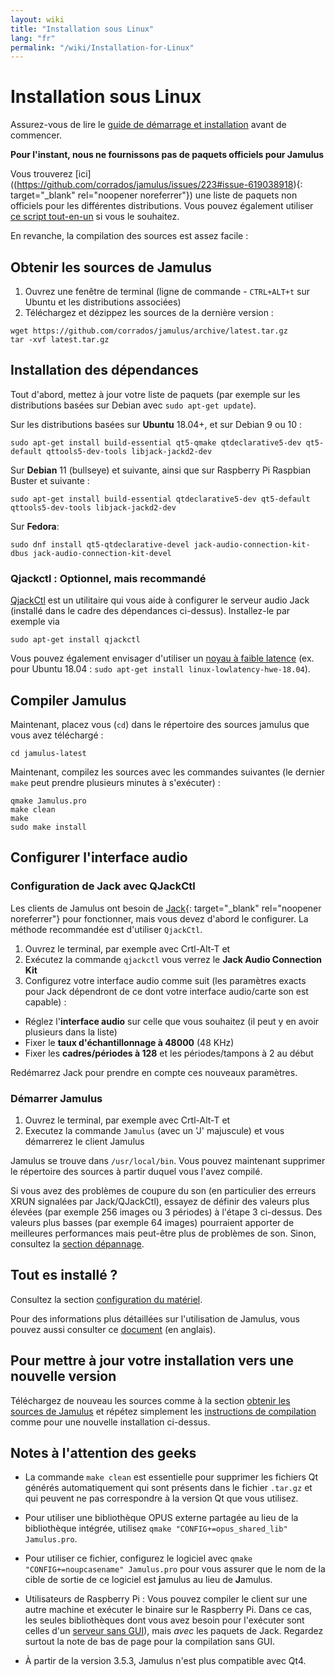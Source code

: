 ```yaml
---
layout: wiki
title: "Installation sous Linux"
lang: "fr"
permalink: "/wiki/Installation-for-Linux"
---
```



# Installation sous Linux

Assurez-vous de lire le [guide de démarrage et installation](Getting-Started) avant de commencer.

**Pour l'instant, nous ne fournissons pas de paquets officiels pour Jamulus**

Vous trouverez [ici]((https://github.com/corrados/jamulus/issues/223#issue-619038918){: target="_blank" rel="noopener noreferrer"}) une liste de paquets non officiels pour les différentes distributions. Vous pouvez également utiliser [ce script tout-en-un](Linux-Client-Install-Script) si vous le souhaitez.

En revanche, la compilation des sources est assez facile :

## Obtenir les sources de Jamulus

1. Ouvrez une fenêtre de terminal (ligne de commande - `CTRL+ALT+t` sur Ubuntu et les distributions associées)
1. Téléchargez et dézippez les sources de la dernière version :
```shell
wget https://github.com/corrados/jamulus/archive/latest.tar.gz
tar -xvf latest.tar.gz
```


## Installation des dépendances

Tout d'abord, mettez à jour votre liste de paquets (par exemple sur les distributions basées sur Debian avec `sudo apt-get update`).

Sur les distributions basées sur **Ubuntu** 18.04+, et sur Debian 9 ou 10 :

```shell
sudo apt-get install build-essential qt5-qmake qtdeclarative5-dev qt5-default qttools5-dev-tools libjack-jackd2-dev
```

Sur **Debian** 11 (bullseye) et suivante, ainsi que sur Raspberry Pi Raspbian Buster et suivante :

```shell
sudo apt-get install build-essential qtdeclarative5-dev qt5-default qttools5-dev-tools libjack-jackd2-dev
```

Sur **Fedora**:

```shell
sudo dnf install qt5-qtdeclarative-devel jack-audio-connection-kit-dbus jack-audio-connection-kit-devel
```

### Qjackctl : Optionnel, mais recommandé

[QjackCtl](https://qjackctl.sourceforge.io) est un utilitaire qui vous aide à configurer le serveur audio Jack (installé dans le cadre des dépendances ci-dessus). Installez-le par exemple via

```shell
sudo apt-get install qjackctl
```

Vous pouvez également envisager d'utiliser un [noyau à faible latence](https://help.ubuntu.com/community/UbuntuStudio/RealTimeKernel) (ex. pour Ubuntu 18.04 : `sudo apt-get install linux-lowlatency-hwe-18.04`).


## Compiler Jamulus

Maintenant, placez vous (`cd`) dans le répertoire des sources jamulus que vous avez téléchargé :

```shell
cd jamulus-latest
```
Maintenant, compilez les sources avec les commandes suivantes (le dernier `make` peut prendre plusieurs minutes à s'exécuter) :

```shell
qmake Jamulus.pro
make clean
make
sudo make install
```


## Configurer l'interface audio

### Configuration de Jack avec QJackCtl

Les clients de Jamulus ont besoin de [Jack](https://jackaudio.org/){: target="_blank" rel="noopener noreferrer"} pour fonctionner, mais vous devez d'abord le configurer. La méthode recommandée est d'utiliser `QjackCtl`.

1. Ouvrez le terminal, par exemple avec Crtl-Alt-T et
1. Exécutez la commande `qjackctl` vous verrez le **Jack Audio Connection Kit**
2. Configurez votre interface audio comme suit (les paramètres exacts pour Jack dépendront de ce dont votre interface audio/carte son est capable) :

- Réglez l'**interface audio** sur celle que vous souhaitez (il peut y en avoir plusieurs dans la liste)
- Fixer le **taux d'échantillonnage à 48000** (48 KHz)
- Fixer les **cadres/périodes à 128** et les périodes/tampons à 2 au début

Redémarrez Jack pour prendre en compte ces nouveaux paramètres.

### Démarrer Jamulus
1. Ouvrez le terminal, par exemple avec Crtl-Alt-T et
1. Executez la commande `Jamulus` (avec un 'J' majuscule) et vous démarrerez le client Jamulus

Jamulus se trouve dans `/usr/local/bin`. Vous pouvez maintenant supprimer le répertoire des sources à partir duquel vous l'avez compilé.

Si vous avez des problèmes de coupure du son (en particulier des erreurs XRUN signalées par Jack/QJackCtl), essayez de définir des valeurs plus élevées (par exemple 256 images ou 3 périodes) à l'étape 3 ci-dessus. Des valeurs plus basses (par exemple 64 images) pourraient apporter de meilleures performances mais peut-être plus de problèmes de son. Sinon, consultez la [section dépannage](Client-Troubleshooting).

## Tout es installé ?
Consultez la section [configuration du matériel](Hardware-Setup).

Pour des informations plus détaillées sur l'utilisation de Jamulus, vous pouvez aussi consulter ce [document](https://github.com/corrados/jamulus/blob/master/src/res/homepage/manual.md) (en anglais).


## Pour mettre à jour votre installation vers une nouvelle version

Téléchargez de nouveau les sources comme à la section [obtenir les sources de Jamulus](Installation-for-Linux#obtenir-les-sources-de-jamulus) et répétez simplement les [instructions de compilation](Installation-for-Linux#compiler-jamulus) comme pour une nouvelle installation ci-dessus.

## Notes à l'attention des geeks

* La commande `make clean` est essentielle pour supprimer les fichiers Qt générés automatiquement qui sont présents dans le fichier `.tar.gz` et qui peuvent ne pas correspondre à la version Qt que vous utilisez.

* Pour utiliser une bibliothèque OPUS externe partagée au lieu de la bibliothèque intégrée, utilisez `qmake "CONFIG+=opus_shared_lib" Jamulus.pro`.

* Pour utiliser ce fichier, configurez le logiciel avec `qmake "CONFIG+=noupcasename" Jamulus.pro` pour vous assurer que le nom de la cible de sortie de ce logiciel est **j**amulus au lieu de **J**amulus.

* Utilisateurs de Raspberry Pi : Vous pouvez compiler le client sur une autre machine et exécuter le binaire sur le Raspberry Pi. Dans ce cas, les seules bibliothèques dont vous avez besoin pour l'exécuter sont celles d'un [serveur sans GUI](Server-Linux#serveur-sans-gui)), mais _avec_ les paquets de Jack. Regardez surtout la note de bas de page pour la compilation sans GUI.

* À partir de la version 3.5.3, Jamulus n'est plus compatible avec Qt4.
